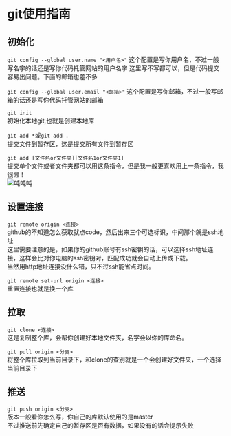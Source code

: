 # git使用指南

## 初始化

```git config --global user.name "<用户名>"```
这个配置是写你用户名，不过一般写名字的话还是写你代码托管网站的用户名字
这里写不写都可以，但是代码提交容易出问题。下面的邮箱也差不多

```git config --global user.email "<邮箱>"```
这个配置是写你邮箱，不过一般写邮箱的话还是写你代码托管网站的邮箱

```git init```  
初始化本地git,也就是创建本地库

```git add *```或```git add .```  
提交文件到暂存区，这是提交所有文件到暂存区  

```git add [文件名or文件夹][文件名1or文件夹1]```  
提交单个文件或者文件夹都可以用这条指令，但是我一般更喜欢用上一条指令，我很懒！  
![吨吨吨](tuntuntun.png)  

## 设置连接

```git remote origin <连接>```  
github的不知道怎么获取就点code，然后出来三个可选标识，中间那个就是ssh地址  
这里需要注意的是，如果你的github账号有ssh密钥的话，可以选择ssh地址连接，这样会比对你电脑的ssh密钥对，匹配成功就会自动上传或下载。  
当然用http地址连接没什么错，只不过ssh能省点时间。

```git remote set-url origin <连接>```  
重置连接也就是换一个库  

## 拉取

```git clone <连接>```  
这是复制整个库，会帮你创建好本地文件夹，名字会以你的库命名。

```git pull origin <分支>```  
将整个库拉取到当前目录下，和clone的查别就是一个会创建好文件夹，一个选择当前目录下

## 推送  

```git push origin <分支>```  
版本一般看你怎么写，你自己的库默认使用的是master  
不过推送前先确定自己的暂存区是否有数据，如果没有的话会提示失败  
